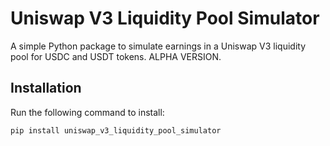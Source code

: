 # Uniswap V3 Liquidity Pool Simulator

A simple Python package to simulate earnings in a Uniswap V3 liquidity pool for USDC and USDT tokens. ALPHA VERSION.

## Installation

Run the following command to install:

```bash
pip install uniswap_v3_liquidity_pool_simulator
